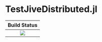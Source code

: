 # TestJiveDistributed.jl

|  **Build Status**               |
|:-------------------------------:|
|  [![][travis-img]][travis-url]  |


[travis-img]: https://api.travis-ci.org/wookay/TestJiveDistributed.jl.svg?branch=master
[travis-url]: https://travis-ci.org/wookay/TestJiveDistributed.jl
